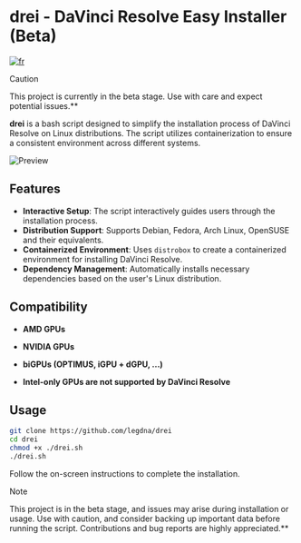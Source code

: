 # drei - DaVinci Resolve Easy Installer (Beta)

[![fr](https://img.shields.io/badge/langue-français-blue.svg)](https://github.com/legdna/drei/blob/main/README.fr.md)

> [!CAUTION]
> This project is currently in the beta stage. Use with care and expect potential issues.**

**drei** is a bash script designed to simplify the installation process of DaVinci Resolve on Linux distributions. The script utilizes containerization to ensure a consistent environment across different systems.

![Preview](https://github.com/legdna/drei/blob/main/preview-en.png)

## Features

- **Interactive Setup**: The script interactively guides users through the installation process.
- **Distribution Support**: Supports Debian, Fedora, Arch Linux, OpenSUSE and their equivalents.
- **Containerized Environment**: Uses `distrobox` to create a containerized environment for installing DaVinci Resolve.
- **Dependency Management**: Automatically installs necessary dependencies based on the user's Linux distribution.

## Compatibility

- **AMD GPUs**
- **NVIDIA GPUs**
- **biGPUs (OPTIMUS, iGPU + dGPU, ...)**

- **Intel-only GPUs are not supported by DaVinci Resolve**

## Usage

```bash
git clone https://github.com/legdna/drei
cd drei
chmod +x ./drei.sh
./drei.sh
```

Follow the on-screen instructions to complete the installation.

> [!NOTE]
> This project is in the beta stage, and issues may arise during installation or usage. Use with caution, and consider backing up important data before running the script. Contributions and bug reports are highly appreciated.**
